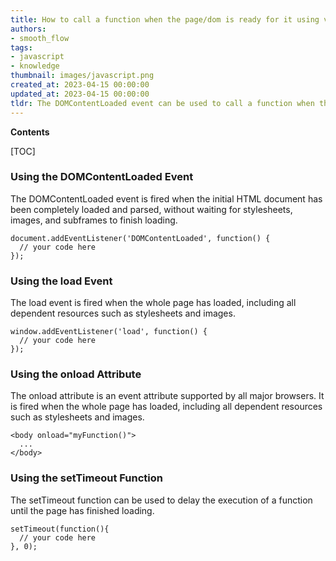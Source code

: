 ```yaml
---
title: How to call a function when the page/dom is ready for it using vanilla JavaScript equivalent of jquery's $.ready()
authors:
- smooth_flow
tags:
- javascript
- knowledge
thumbnail: images/javascript.png
created_at: 2023-04-15 00:00:00
updated_at: 2023-04-15 00:00:00
tldr: The DOMContentLoaded event can be used to call a function when the page/DOM is ready for it in Javascript.
---
```


**Contents**

[TOC]

### Using the DOMContentLoaded Event
The DOMContentLoaded event is fired when the initial HTML document has been completely loaded and parsed, without waiting for stylesheets, images, and subframes to finish loading.

```
document.addEventListener('DOMContentLoaded', function() {
  // your code here
});
```

### Using the load Event
The load event is fired when the whole page has loaded, including all dependent resources such as stylesheets and images.

```
window.addEventListener('load', function() {
  // your code here
});
```

### Using the onload Attribute
The onload attribute is an event attribute supported by all major browsers. It is fired when the whole page has loaded, including all dependent resources such as stylesheets and images.

```
<body onload="myFunction()">
  ...
</body>
```

### Using the setTimeout Function
The setTimeout function can be used to delay the execution of a function until the page has finished loading.

```
setTimeout(function(){
  // your code here
}, 0);
```
